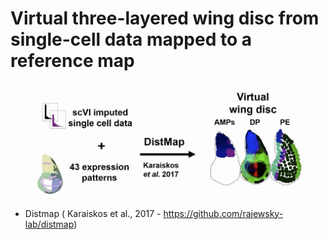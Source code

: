 # Virtual three-layered wing  disc from single-cell data mapped to a reference map


![Whatever alt text](https://github.com/HariharanLab/Everetts_Worley_Yasutomi/blob/master/DiscMap/discmap_image.jpg?raw=true)


* Distmap ( Karaiskos et al., 2017 - https://github.com/rajewsky-lab/distmap) 
